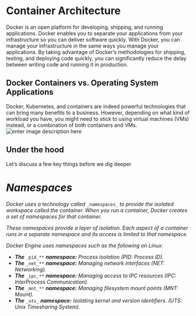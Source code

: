 # Container Architecture
Docker is an open platform for developing, shipping, and running applications. Docker enables you to separate your applications from your infrastructure so you can deliver software quickly. With Docker, you can manage your infrastructure in the same ways you manage your applications. By taking advantage of Docker’s methodologies for shipping, testing, and deploying code quickly, you can significantly reduce the delay between writing code and running it in production.

## Docker  Containers vs. Operating System Applications
Docker, Kubernetes, and containers are indeed powerful technologies that can bring many benefits to a business. However, depending on what kind of workload you have, you might need to stick to using virtual machines (VMs) instead, or a combination of both containers and VMs.
![enter image description here](https://github.com/joe-speedboat/workshop.docker/raw/main/images/containers-vs-virtual-machines.jpg)
## Under the hood
Let’s discuss a few key things before we dig deeper
# **_Namespaces_**

_Docker uses a technology called_ `_namespaces_` _to provide the isolated workspace called the container. When you run a container, Docker creates a set of namespaces for that container._

_These namespaces provide a layer of isolation. Each aspect of a container runs in a separate namespace and its access is limited to that namespace._

_Docker Engine uses namespaces such as the following on Linux:_

-   **_The_** `_pid_**` **_namespace:_** _Process isolation (PID: Process ID)._
-   **_The_** `_net_**` **_namespace:_** _Managing network interfaces (NET: Networking)._
-   **_The_** `_ipc_**` **_namespace:_** _Managing access to IPC resources (IPC: InterProcess Communication)._
-   **_The_** `_mnt_**` **_namespace:_** _Managing filesystem mount points (MNT: Mount)._
-   **_The_** `_uts_` **_namespace:_** _Isolating kernel and version identifiers. (UTS: Unix Timesharing System)._

<!--stackedit_data:
eyJoaXN0b3J5IjpbLTEzOTUzODcxMzgsMTY3OTc5NTE4MywxMT
M2NDE1MzM5XX0=
-->